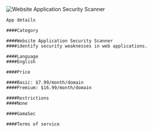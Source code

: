 ![Website Application Security Scanner](https://raw.github.com/GamaSec/GamaScan/master/public/images/logo-175.png "Website Application Security Scanner")

    
    App details
	
	####Category
	
	####Website Application Security Scanner
    ####identify security weaknesses in web applications.
    
	####Language
	####English

    ####Price

    ####Basic: $7.99/month/domain
    ####Premium: $16.99/month/domain

    ####Restrictions
    ####None

    ####GamaSec

    ####Terms of service

